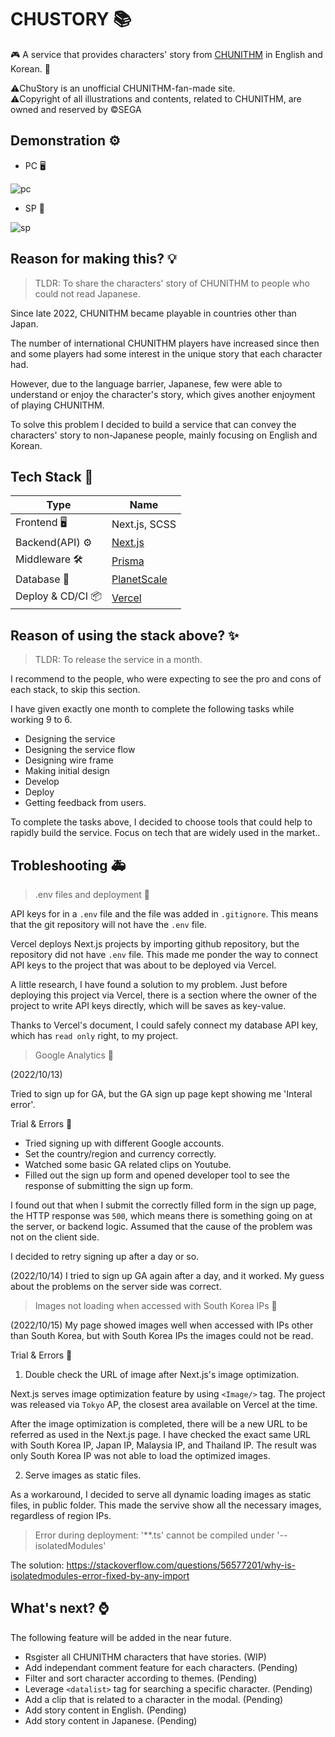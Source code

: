 # CHUSTORY 📚

🎮 A service that provides characters' story from <a href="https://chunithm.sega.jp/" target="_blank" rel="noopener noreferrer">CHUNITHM</a> in English and Korean. 📖

⚠️ChuStory is an unofficial CHUNITHM-fan-made site.<br>
⚠️Copyright of all illustrations and contents, related to CHUNITHM, are owned and reserved by ©SEGA

## Demonstration ⚙️

- PC 🖥️

![pc](https://user-images.githubusercontent.com/35278730/195573366-c0e44421-681c-4f49-aa6e-73ae85613e10.gif)

- SP 📱

![sp](https://user-images.githubusercontent.com/35278730/195573418-18e11da5-4f99-49de-ba40-670a410df736.gif)

## Reason for making this? 💡

> TLDR: To share the characters' story of CHUNITHM to people who could not read Japanese.

Since late 2022, CHUNITHM became playable in countries other than Japan.

The number of international CHUNITHM players have increased since then and some players had some interest in the unique story that each character had.

However, due to the language barrier, Japanese, few were able to understand or enjoy the character's story, which gives another enjoyment of playing CHUNITHM.

To solve this problem I decided to build a service that can convey the characters' story to non-Japanese people, mainly focusing on English and Korean.

## Tech Stack 🧰

Type  | Name
------------- | -------------
Frontend 🖥️ | Next.js, SCSS
Backend(API) ⚙️ | <a href="https://nextjs.org/" target="_blank" rel="noopener noreferrer">Next.js</a>
Middleware 🛠️ | <a href="https://www.prisma.io/" target="_blank" rel="noopener noreferrer">Prisma</a>
Database 💾 | <a href="https://planetscale.com/" target="_blank" rel="noopener noreferrer">PlanetScale</a>
Deploy & CD/CI 📦 | <a href="https://vercel.com/" target="_blank" rel="noopener noreferrer">Vercel</a>

## Reason of using the stack above? ✨

> TLDR: To release the service in a month.

I recommend to the people, who were expecting to see the pro and cons of each stack, to skip this section.

I have given exactly one month to complete the following tasks while working 9 to 6.

- Designing the service
- Designing the service flow
- Designing wire frame
- Making initial design
- Develop
- Deploy
- Getting feedback from users.

To complete the tasks above, I decided to choose tools that could help to rapidly build the service. Focus on tech that are widely used in the market..

## Trobleshooting 🚑

> .env files and deployment 🔧

API keys for in a `.env` file and the file was added in `.gitignore`. This means that the git repository will not have the `.env` file.

Vercel deploys Next.js projects by importing github repository, but the repository did not have `.env` file. This made me ponder the way to connect API keys to the project that was about to be deployed via Vercel.

A little research, I have found a solution to my problem. Just before deploying this project via Vercel, there is a section where the owner of the project to write API keys directly, which will be saves as key-value.

Thanks to Vercel's document, I could safely connect my database API key, which has `read only` right, to my project.

> Google Analytics 🔧

(2022/10/13)

Tried to sign up for GA, but the GA sign up page kept showing me 'Interal error'. 

Trial & Errors 💭

- Tried signing up with different Google accounts.
- Set the country/region and currency correctly.
- Watched some basic GA related clips on Youtube.
- Filled out the sign up form and opened developer tool to see the response of submitting the sign up form.

I found out that when I submit the correctly filled form in the sign up page, the HTTP response was `500`, which means there is something going on at the server, or backend logic. Assumed that the cause of the problem was not on the client side.

I decided to retry signing up after a day or so.

(2022/10/14)
I tried to sign up GA again after a day, and it worked. My guess about the problems on the server side was correct.

> Images not loading when accessed with South Korea IPs 🔧

(2022/10/15)
My page showed images well when accessed with IPs other than South Korea, but with South Korea IPs the images could not be read.

Trial & Errors 💭

1. Double check the URL of image after Next.js's image optimization.

Next.js serves image optimization feature by using `<Image/>` tag. The project was released via `Tokyo` AP, the closest area available on Vercel at the time.

After the image optimization is completed, there will be a new URL to be referred as used in the Next.js page. I have checked the exact same URL with South Korea IP, Japan IP, Malaysia IP, and Thailand IP. The result was only South Korea IP was not able to load the optimized images. 

2. Serve images as static files.

As a workaround, I decided to serve all dynamic loading images as static files, in public folder. This made the servive show all the necessary images, regardless of region IPs.

> Error during deployment: '**.ts' cannot be compiled under '--isolatedModules'

The solution: https://stackoverflow.com/questions/56577201/why-is-isolatedmodules-error-fixed-by-any-import

## What's next? ⌚

The following feature will be added in the near future.

- Rsgister all CHUNITHM characters that have stories. (WIP)
- Add independant comment feature for each characters. (Pending)
- Filter and sort character according to themes. (Pending)
- Leverage `<datalist>` tag for searching a specific character. (Pending)
- Add a clip that is related to a character in the modal. (Pending)
- Add story content in English. (Pending)
- Add story content in Japanese. (Pending)